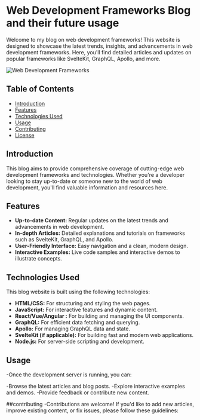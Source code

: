 # Web Development Frameworks Blog and their future usage

Welcome to my blog on web development frameworks! This website is designed to showcase the latest trends, insights, and advancements in web development frameworks. Here, you'll find detailed articles and updates on popular frameworks like SvelteKit, GraphQL, Apollo, and more.

![Web Development Frameworks](https://github.com/erenyeager101/Web-technology-frameworks/blob/main/blog.png)

## Table of Contents

- [Introduction](#introduction)
- [Features](#features)
- [Technologies Used](#technologies-used)
- [Usage](#usage)
- [Contributing](#contributing)
- [License](#license)

## Introduction

This blog aims to provide comprehensive coverage of cutting-edge web development frameworks and technologies. Whether you're a developer looking to stay up-to-date or someone new to the world of web development, you'll find valuable information and resources here.

## Features

- **Up-to-date Content:** Regular updates on the latest trends and advancements in web development.
- **In-depth Articles:** Detailed explanations and tutorials on frameworks such as SvelteKit, GraphQL, and Apollo.
- **User-Friendly Interface:** Easy navigation and a clean, modern design.
- **Interactive Examples:** Live code samples and interactive demos to illustrate concepts.

## Technologies Used

This blog website is built using the following technologies:

- **HTML/CSS:** For structuring and styling the web pages.
- **JavaScript:** For interactive features and dynamic content.
- **React/Vue/Angular :** For building and managing the UI components.
- **GraphQL:** For efficient data fetching and querying.
- **Apollo:** For managing GraphQL data and state.
- **SvelteKit (if applicable):** For building fast and modern web applications.
- **Node.js:** For server-side scripting and development.

## Usage
-Once the development server is running, you can:

-Browse the latest articles and blog posts.
-Explore interactive examples and demos.
-Provide feedback or contribute new content.

##contributing
-Contributions are welcome! If you'd like to add new articles, improve existing content, or fix issues, please follow these guidelines:
